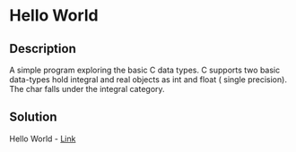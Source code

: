 # Hello World

## Description

A simple program exploring the basic C data types. 
C supports two basic data-types hold integral and real objects as int and float ( single precision). 
The char falls under the integral category.

## Solution

Hello World - [Link]()

